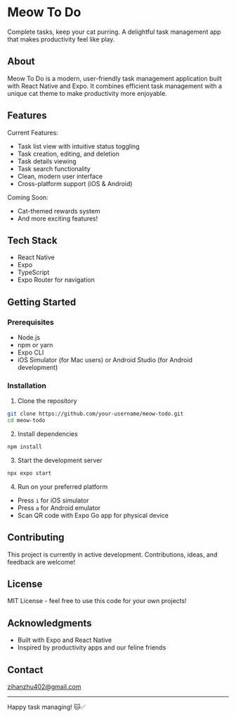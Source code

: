# Meow To Do

Complete tasks, keep your cat purring. A delightful task management app that makes productivity feel like play.

## About

Meow To Do is a modern, user-friendly task management application built with React Native and Expo. It combines efficient task management with a unique cat theme to make productivity more enjoyable.

## Features

Current Features:
- Task list view with intuitive status toggling
- Task creation, editing, and deletion
- Task details viewing
- Task search functionality
- Clean, modern user interface
- Cross-platform support (iOS & Android)

Coming Soon:
- Cat-themed rewards system
- And more exciting features!

## Tech Stack

- React Native
- Expo
- TypeScript
- Expo Router for navigation

## Getting Started

### Prerequisites

- Node.js
- npm or yarn
- Expo CLI
- iOS Simulator (for Mac users) or Android Studio (for Android development)

### Installation

1. Clone the repository
```bash
git clone https://github.com/your-username/meow-todo.git
cd meow-todo
```

2. Install dependencies
```bash
npm install
```

3. Start the development server
```bash
npx expo start
```

4. Run on your preferred platform
- Press `i` for iOS simulator
- Press `a` for Android emulator
- Scan QR code with Expo Go app for physical device


## Contributing

This project is currently in active development. Contributions, ideas, and feedback are welcome!

## License

MIT License - feel free to use this code for your own projects!

## Acknowledgments

- Built with Expo and React Native
- Inspired by productivity apps and our feline friends

## Contact

zihanzhu402@gmail.com

---

Happy task managing! 🐱✅